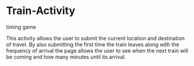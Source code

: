 # Train-Activity
timing game
 
 This activity allows the user to submit the current location and destination of travel.  By also submitting the first time the train leaves along with the frequency of arrival the page allows the user to see when the next train will be coming and how many minutes until its arrival. 